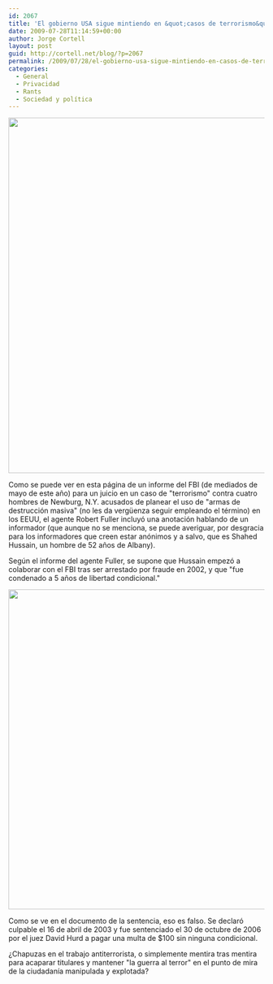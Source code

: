 ```yaml
---
id: 2067
title: 'El gobierno USA sigue mintiendo en &quot;casos de terrorismo&quot;'
date: 2009-07-28T11:14:59+00:00
author: Jorge Cortell
layout: post
guid: http://cortell.net/blog/?p=2067
permalink: /2009/07/28/el-gobierno-usa-sigue-mintiendo-en-casos-de-terrorismo/
categories:
  - General
  - Privacidad
  - Rants
  - Sociedad y polí­tica
---
```

<p style="text-align: center">
  <img class="aligncenter" title="documento juicio" src="http://i.cdn.turner.com/trutv/thesmokinggun.com/graphics/art4/0526091snitch2.gif" alt="" width="525" height="700" />
</p>

Como se puede ver en esta página de un informe del FBI (de mediados de mayo de este año) para un juicio en un caso de "terrorismo" contra cuatro hombres de Newburg, N.Y. acusados de planear el uso de "armas de destrucción masiva" (no les da vergüenza seguir empleando el término) en los EEUU, el agente Robert Fuller incluyó una anotación hablando de un informador (que aunque no se menciona, se puede averiguar, por desgracia para los informadores que creen estar anónimos y a salvo, que es Shahed Hussain, un hombre de 52 años de Albany).

Según el informe del agente Fuller, se supone que Hussain empezó a colaborar con el FBI tras ser arrestado por fraude en 2002, y que "fue condenado a 5 años de libertad condicional."

<p style="text-align: center">
  <img class="aligncenter" title="sentencia" src="http://i.cdn.turner.com/trutv/thesmokinggun.com/graphics/art4/0526091snitch4.gif" alt="" width="525" height="630" />
</p>

Como se ve en el documento de la sentencia, eso es falso. Se declaró culpable el 16 de abril de 2003 y fue sentenciado el 30 de octubre de 2006 por el juez David Hurd a pagar una multa de $100 sin ninguna condicional.

¿Chapuzas en el trabajo antiterrorista, o simplemente mentira tras mentira para acaparar titulares y mantener "la guerra al terror" en el punto de mira de la ciudadanía manipulada y explotada?
